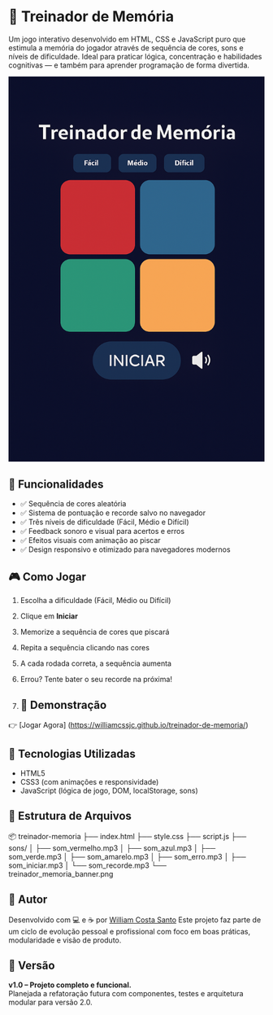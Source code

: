 # 🧠 Treinador de Memória

Um jogo interativo desenvolvido em HTML, CSS e JavaScript puro que estimula a memória do jogador através de sequência de cores, sons e níveis de dificuldade. Ideal para praticar lógica, concentração e habilidades cognitivas — e também para aprender programação de forma divertida.

![Capa do Projeto](./treinador_memoria_banner.png)

## 🚀 Funcionalidades

- ✅ Sequência de cores aleatória
- ✅ Sistema de pontuação e recorde salvo no navegador
- ✅ Três níveis de dificuldade (Fácil, Médio e Difícil)
- ✅ Feedback sonoro e visual para acertos e erros
- ✅ Efeitos visuais com animação ao piscar
- ✅ Design responsivo e otimizado para navegadores modernos

## 🎮 Como Jogar

1. Escolha a dificuldade (Fácil, Médio ou Difícil)
2. Clique em **Iniciar**
3. Memorize a sequência de cores que piscará
4. Repita a sequência clicando nas cores
5. A cada rodada correta, a sequência aumenta
6. Errou? Tente bater o seu recorde na próxima!

7. ## 📌 Demonstração
👉 [Jogar Agora] (https://williamcssjc.github.io/treinador-de-memoria/)


## 🧩 Tecnologias Utilizadas

- HTML5
- CSS3 (com animações e responsividade)
- JavaScript (lógica de jogo, DOM, localStorage, sons)

## 📁 Estrutura de Arquivos

📦 treinador-memoria
├── index.html
├── style.css
├── script.js
├── sons/
│ ├── som_vermelho.mp3
│ ├── som_azul.mp3
│ ├── som_verde.mp3
│ ├── som_amarelo.mp3
│ ├── som_erro.mp3
│ ├── som_iniciar.mp3
│ └── som_recorde.mp3
└── treinador_memoria_banner.png


## 🧠 Autor

Desenvolvido com 💻 e ☕ por [William Costa Santo](https://github.com/williamcssjc?tab=repositories)
Este projeto faz parte de um ciclo de evolução pessoal e profissional com foco em boas práticas, modularidade e visão de produto.

## 📌 Versão

**v1.0 – Projeto completo e funcional.**  
Planejada a refatoração futura com componentes, testes e arquitetura modular para versão 2.0.

